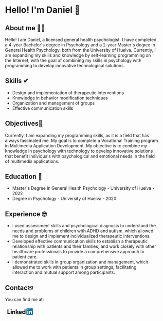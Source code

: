 # Hello! I'm Daniel 👋

## About me 🙋‍♂️

Hello! I am Daniel, a licensed general health psychologist. I have completed a 4-year Bachelor's degree in Psychology and a 2-year Master's degree in General Health Psychology, both from the University of Huelva. Currently, I am expanding my skills and knowledge by self-learning programming on the Internet, with the goal of combining my skills in psychology with programming to develop innovative technological solutions.

## Skills ✔

- Design and implementation of therapeutic interventions
- Knowledge in behavior modification techniques
- Organization and management of groups
- Effective communication skills

## Objectives🎯

Currently, I am expanding my programming skills, as it is a field that has always fascinated me. My goal is to complete a Vocational Training program in Multimedia Application Development. My objective is to combine my knowledge in psychology with technology to develop innovative solutions that benefit individuals with psychological and emotional needs in the field of multimedia applications.

## Education 🧠

- Master's Degree in General Health Psychology - University of Huelva - 2022
- Degree in Psychology - University of Huelva - 2020

## Experience 🤓

- I used assessment skills and psychological diagnosis to understand the needs and problems of children with ADHD and autism, which allowed me to design and implement individualized therapeutic interventions.
- Developed effective communication skills to establish a therapeutic relationship with patients and their families, and work closely with other healthcare professionals to provide a comprehensive approach to patient care.
- I demonstrated skills in group organization and management, which allowed me to work with patients in group settings, facilitating interaction and mutual support among participants.

## Contac✉

You can find me at:

<img src="https://github.com/danimg0/danimg0/blob/main/images/logo-linkedin-2011.png" alt="Linkedin" width="100">
